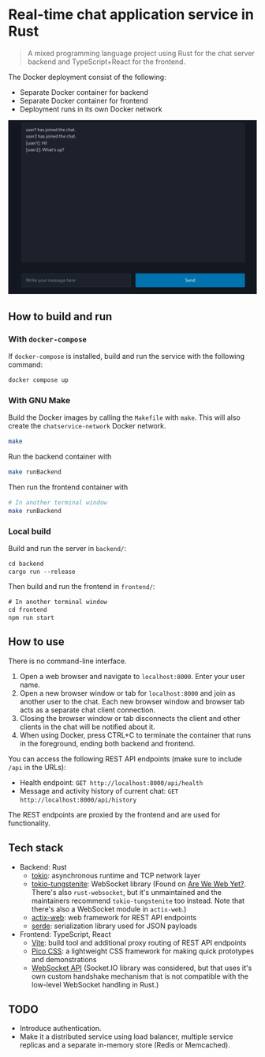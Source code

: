# Real-time chat application service in Rust

> A mixed programming language project using Rust for the chat server
backend and TypeScript+React for the frontend.

The Docker deployment consist of the following:
- Separate Docker container for backend
- Separate Docker container for frontend
- Deployment runs in its own Docker network

![Demo](doc/img/demo.png)

## How to build and run

### With `docker-compose`

If `docker-compose` is installed, build and run the service with the following command:

```sh
docker compose up
```

### With GNU Make

Build the Docker images by calling the `Makefile` with `make`. This will also create the `chatservice-network` Docker network.

```sh
make
```

Run the backend container with

```sh
make runBackend
```

Then run the frontend container with

```sh
# In another terminal window
make runBackend
```

### Local build

Build and run the server in `backend/`:

```
cd backend
cargo run --release
```

Then build and run the frontend in `frontend/`:

```
# In another terminal window
cd frontend
npm run start
```

## How to use

There is no command-line interface.

1. Open a web browser and navigate to `localhost:8000`. Enter your user name.
2. Open a new browser window or tab for `localhost:8000` and join as another user to the chat.
   Each new browser window and browser tab acts as a separate chat client connection.
3. Closing the browser window or tab disconnects the client and other clients in the chat will be
   notified about it.
4. When using Docker, press CTRL+C to terminate the container that runs in the
   foreground, ending both backend and frontend.

You can access the following REST API endpoints (make sure to include `/api` in the URLs):
- Health endpoint: `GET http://localhost:8000/api/health`
- Message and activity history of current chat: `GET http://localhost:8000/api/history`

The REST endpoints are proxied by the frontend and are used for functionality.

## Tech stack

- Backend: Rust
  - [tokio](https://tokio.rs/): asynchronous runtime and TCP network layer
  - [tokio-tungstenite](https://github.com/snapview/tokio-tungstenite): WebSocket library
    (Found on [Are We Web Yet?](https://www.arewewebyet.org/topics/lower-web-stack/).
    There's also `rust-websocket`,
    but it's unmaintained and the maintainers recommend `tokio-tungstenite` too
    instead. Note that there's also a WebSocket module in `actix-web`.)
  - [actix-web](https://actix.rs/): web framework for REST API endpoints
  - [serde](https://serde.rs/): serialization library used for JSON payloads
- Frontend: TypeScript, React
  - [Vite](https://vite.dev/): build tool and additional proxy routing of REST API endpoints
  - [Pico CSS](https://picocss.com/): a lightweight CSS framework for making
    quick prototypes and demonstrations
  - [WebSocket API](https://developer.mozilla.org/en-US/docs/Web/API/WebSockets_API)
    (Socket.IO library was considered, but that uses it's own custom handshake mechanism
    that is not compatible with the low-level WebSocket handling in Rust.)

## TODO

- Introduce authentication.
- Make it a distributed service using load balancer, multiple service replicas and a separate in-memory store (Redis or Memcached).
